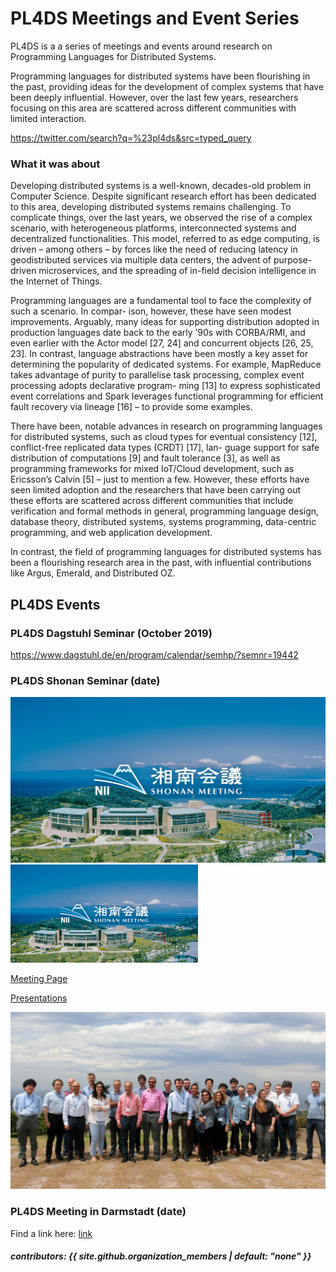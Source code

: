 # PL4DS Meetings and Event Series

PL4DS is a a series of meetings and events around research on Programming Languages for Distributed Systems.

Programming languages for distributed systems have been flourishing in the past, providing ideas for the development of complex systems that have been deeply influential. However, over the last few years, researchers focusing on this area are scattered across different communities with limited interaction.

https://twitter.com/search?q=%23pl4ds&src=typed_query


### What it was about


Developing distributed systems is a well-known, decades-old problem in Computer Science. Despite significant research effort has been dedicated to this area, developing distributed systems remains challenging. To complicate things, over the last years, we observed the rise of a complex scenario, with heterogeneous platforms, interconnected systems and decentralized functionalities. This model, referred to as edge computing, is driven – among others – by forces like the need of reducing latency in geodistributed services via multiple data centers, the advent of purpose- driven microservices, and the spreading of in-field decision intelligence in the Internet of Things.

Programming languages are a fundamental tool to face the complexity of such a scenario. In compar- ison, however, these have seen modest improvements. Arguably, many ideas for supporting distribution adopted in production languages date back to the early ’90s with CORBA/RMI, and even earlier with the Actor model [27, 24] and concurrent objects [26, 25, 23]. In contrast, language abstractions have been mostly a key asset for determining the popularity of dedicated systems. For example, MapReduce takes advantage of purity to parallelise task processing, complex event processing adopts declarative program- ming [13] to express sophisticated event correlations and Spark leverages functional programming for efficient fault recovery via lineage [16] – to provide some examples.

There have been, notable advances in research on programming languages for distributed systems, such as cloud types for eventual consistency [12], conflict-free replicated data types (CRDT) [17], lan- guage support for safe distribution of computations [9] and fault tolerance [3], as well as programming frameworks for mixed IoT/Cloud development, such as Ericsson’s Calvin [5] – just to mention a few. However, these efforts have seen limited adoption and the researchers that have been carrying out these efforts are scattered across different communities that include verification and formal methods in general, programming language design, database theory, distributed systems, systems programming, data-centric programming, and web application development.

In contrast, the field of programming languages for distributed systems has been a flourishing research area in the past, with influential contributions like Argus, Emerald, and Distributed OZ.

## PL4DS Events

### PL4DS Dagstuhl Seminar (October 2019)

https://www.dagstuhl.de/en/program/calendar/semhp/?semnr=19442

### PL4DS Shonan Seminar (date)

![shonan_photo](/assets/images/shonan.jpeg)
<img src="/assets/images/shonan.jpeg" alt="shonan_photo" width="300"/>

[Meeting Page](https://shonan.nii.ac.jp/seminars/149/)

[Presentations](https://github.com/pl4ds/Shonan-2019/blob/master/Pages/shonan.md)

![group_photo](/assets/images/group_photo.jpg)


### PL4DS Meeting in Darmstadt (date)



Find a link here: [link](https://drive.google.com/drive/folders/1iwa_n9b31ObNDKv1kdaQ9Gp44dNZHcE1)
 
<div>
  <!-- we can use raw html inside -->
  <h5> contributors: {{ site.github.organization_members | default: "none" }} </h5>
</div>
